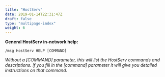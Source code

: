```yaml
---
title: "HostServ"
date: 2019-01-14T22:31:47Z
draft: false
type: "multipage-index"
weight: 6
---
```


**General HostServ in-network help:**

`/msg HostServ HELP [COMMAND]`

*Without a [COMMAND] parameter, this will list the HostServ commands and descriptions. If you fill in the [command] parameter it will give you detailed instructions on that command.*

